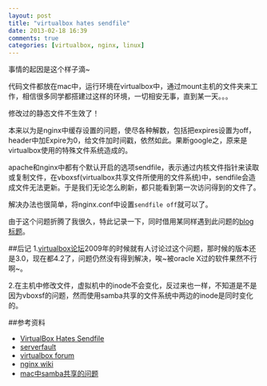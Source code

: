 ```yaml
---
layout: post
title: "virtualbox hates sendfile"
date: 2013-02-18 16:39
comments: true
categories: [virtualbox, nginx, linux]
---
```


事情的起因是这个样子滴~

代码文件都放在mac中，运行环境在virtualbox中，通过mount主机的文件夹来工作，相信很多同学都搭建过这样的环境，一切相安无事，直到某一天。。。

修改过的静态文件不生效了！

本来以为是nginx中缓存设置的问题，使尽各种解数，包括把expires设置为off，header中加Expire为0，给文件加时间戳，依然如此。果断google之，原来是virtualbox使用的特殊文件系统造成的。

apache和nginx中都有个默认开启的选项sendfile，表示通过内核文件指针来读取或复制文件，在vboxsf(virtualbox共享文件所使用的文件系统)中，sendfile会造成文件无法更新。于是我们无论怎么刷新，都只能看到第一次访问得到的文件了。

解决办法也很简单，将nginx.conf中设置`sendfile off`就可以了。

由于这个问题折腾了我很久，特此记录一下，同时借用某同样遇到此问题的[blog标题](http://abitwiser.wordpress.com/2011/02/24/virtualbox-hates-sendfile/)。

##后记
1.[virtualbox论坛](https://forums.virtualbox.org/viewtopic.php?f=1&t=24905)2009年的时候就有人讨论过这个问题，那时候的版本还是3.0，现在都4.2了，问题仍然没有得到解决，唉~被oracle X过的软件果然不行啊~。

2.在主机中修改文件，虚拟机中的inode不会变化，反过来也一样，不知道是不是因为vboxsf的问题，然而使用samba共享的文件系统中两边的inode是同时变化的。

##参考资料
* [VirtualBox Hates Sendfile](http://abitwiser.wordpress.com/2011/02/24/virtualbox-hates-sendfile/)
* [serverfault](http://serverfault.com/questions/269420/disable-caching-when-serving-static-files-with-nginx-for-development)
* [virtualbox forum](https://forums.virtualbox.org/viewtopic.php?f=1&t=24905)
* [nginx wiki](http://wiki.nginx.org/HttpCoreModule#sendfile)
* [mac中samba共享的问题](http://comments.gmane.org/gmane.linux.kernel.cifs/3517)